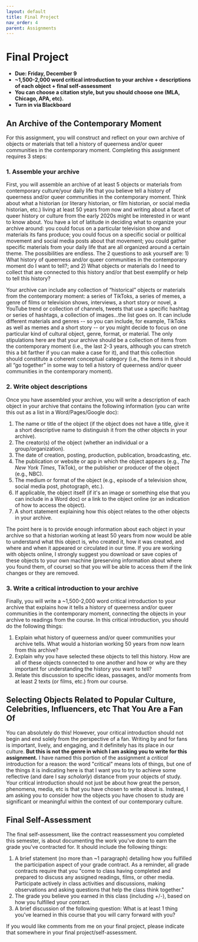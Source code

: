 ```yaml
---
layout: default
title: Final Project
nav_order: 4
parent: Assignments
---
```

# Final Project
* **Due: Friday, December 9**
* **~1,500-2,000 word critical introduction to your archive + descriptions of each object + final self-assessment**
* **You can choose a citation style, but you should choose one (MLA, Chicago, APA, etc).**
* **Turn in via Blackboard**

## An Archive of the Contemporary Moment
For this assignment, you will construct and reflect on your own archive of objects or materials that tell a history of queerness and/or queer communities in the contemporary moment. Completing this assignment requires 3 steps:

### 1. Assemble your archive
First, you will assemble an archive of at least 5 objects or materials from contemporary culture/your daily life that you believe tell a history of queerness and/or queer communities in the contemporary moment. Think about what a historian (or literary historian, or film historian, or social media historian, etc.) living at least 50 years from now and writing about a facet of queer history or culture from the early 2020s might be interested in or want to know about. You have a lot of latitude in deciding what to organize your archive around: you could focus on a particular television show and materials its fans produce; you could focus on a specific social or political movement and social media posts about that movement; you could gather specific materials from your daily life that are all organized around a certain theme. The possibilities are endless. The 2 questions to ask yourself are: 1) What history of queerness and/or queer communities in the contemporary moment do I want to tell?; and 2) What objects or materials do I need to collect that are connected to this history and/or that best exemplify or help to tell this history?

Your archive can include any collection of “historical” objects or materials from the contemporary moment: a series of TikToks, a series of memes, a genre of films or television shows, interviews, a short story or novel, a YouTube trend or collection of channels, tweets that use a specific hashtag or series of hashtags, a collection of images...the list goes on. It can include different materials and genres -- so you can include, for example, TikToks as well as memes and a short story -- or you might decide to focus on one particular kind of cultural object, genre, format, or material. The only stipulations here are that your archive should be a collection of items from the contemporary moment (i.e., the last 2-3 years, although you can stretch this a bit farther if you can make a case for it), and that this collection should constitute a coherent conceptual category (i.e., the items in it should all “go together” in some way to tell a history of queerness and/or queer communities in the contemporary moment).

### 2. Write object descriptions
Once you have assembled your archive, you will write a description of each object in your archive that contains the following information (you can write this out as a list in a Word/Pages/Google doc):

1. The name or title of the object (if the object does not have a title, give it a short descriptive name to distinguish it from the other objects in your archive).
2. The creator(s) of the object (whether an individual or a group/organization).
3. The date of creation, posting, production, publication, broadcasting, etc.
4. The publication or website or app in which the object appears (e.g., _The New York Times_, TikTok), or the publisher or producer of the object (e.g., NBC).
5. The medium or format of the object (e.g., episode of a television show, social media post, photograph, etc.).
6.  If applicable, the object itself (if it's an image or something else that you can include in a Word doc) or a link to the object online (or an indication of how to access the object).
7. A short statement explaining how this object relates to the other objects in your archive.

The point here is to provide enough information about each object in your archive so that a historian working at least 50 years from now would be able to understand what this object is, who created it, how it was created, and where and when it appeared or circulated in our time. If you are working with objects online, I strongly suggest you download or save copies of these objects to your own machine (preserving information about where you found them, of course) so that you will be able to access them if the link changes or they are removed.

### 3. Write a critical introduction to your archive
Finally, you will write a ~1,500-2,000 word critical introduction to your archive that explains how it tells a history of queerness and/or queer communities in the contemporary moment, connecting the objects in your archive to readings from the course. In this critical introduction, you should do the following things:

1. Explain what history of queerness and/or queer communities your archive tells. What would a historian working 50 years from now learn from this archive?
2. Explain why you have selected these objects to tell this history. How are all of these objects connected to one another and how or why are they important for understanding the history you want to tell?
3. Relate this discussion to specific ideas, passages, and/or moments from at least 2 texts (or films, etc.) from our course.

## Selecting Objects Related to Popular Culture, Celebrities, Influencers, etc That You Are a Fan Of
You can absolutely do this! However, your critical introduction should not begin and end solely from the perspective of a fan. Writing by and for fans is important, lively, and engaging, and it definitely has its place in our culture. **But this is not the genre in which I am asking you to write for this assignment.** I have named this portion of the assignment a *critical* introduction for a reason: the word "critical" means lots of things, but one of the things it is indicating here is that I want you to try to achieve some reflective (and dare I say *scholarly*) distance from your objects of study. Your critical introduction should not just be about how great the person, phenomena, media, etc is that you have chosen to write about is. Instead, I am asking you to consider how the objects you have chosen to study are significant or meaningful within the context of our contemporary culture.

## Final Self-Assessment
The final self-assessment, like the contract reassessment you completed this semester, is about documenting the work you've done to earn the grade you've contracted for. It should include the following things:

1. A brief statement (no more than ~1 paragraph) detailing how you fulfilled the participation aspect of your grade contract. As a reminder, all grade contracts require that you "come to class having completed and prepared to discuss any assigned readings, films, or other media. Participate actively in class activities and discussions, making observations and asking questions that help the class think together."
2. The grade you believe you earned in this class (including +/-), based on how you fulfilled your contract.
3. A brief discussion of the following question: What is at least 1 thing you've learned in this course that you will carry forward with you?

If you would like comments from me on your final project, please indicate that somewhere in your final project/self-assessment.
